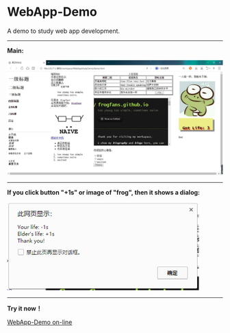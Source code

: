 # WebApp-Demo

A demo to study web app development.

---
**Main:**

![](https://github.com/frogfans/WebApp-Demo/blob/master/res/main.jpg?raw=true)

---
**If you click button "+1s" or image of "frog", then it shows a dialog:**

![](https://github.com/frogfans/WebApp-Demo/blob/master/res/dialog.png?raw=true)

---
**Try it now！**

[WebApp-Demo on-line](https://frogfans.github.io/res/html/webapp-demo.html)
